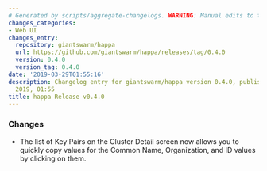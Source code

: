 ```yaml
---
# Generated by scripts/aggregate-changelogs. WARNING: Manual edits to this files will be overwritten.
changes_categories:
- Web UI
changes_entry:
  repository: giantswarm/happa
  url: https://github.com/giantswarm/happa/releases/tag/0.4.0
  version: 0.4.0
  version_tag: 0.4.0
date: '2019-03-29T01:55:16'
description: Changelog entry for giantswarm/happa version 0.4.0, published on 29 March
  2019, 01:55
title: happa Release v0.4.0
---
```


### Changes

- The list of Key Pairs on the Cluster Detail screen now allows you to quickly copy values for the Common Name, Organization, and ID values by clicking on them.
